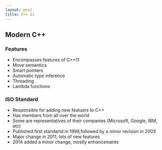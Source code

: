 ```yaml
---
layout: post
title: C++ 11
---
```


## Modern C++

### Features

- Encompasses features of C++11
- Move semantics
- Smart pointers
- Automatic type inference
- Threading
- Lambda functions

### ISO Standard

- Responsible for adding new featuers to C++
- Has members from all over the world
- Some are representatives of their companies (Microsoft, Google, IBM, etc)
- Published first standartd in 1998,followed by a minor revision in 2003
- Major change in 2011, lots of new features
- 2014 added a minor change, mostly enhancements
